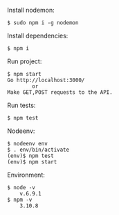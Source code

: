 Install nodemon:

    $ sudo npm i -g nodemon
    
Install dependencies:

    $ npm i
    
Run project:

    $ npm start
    Go http://localhost:3000/
            or
    Make GET,POST requests to the API.

Run tests:

    $ npm test
    
Nodeenv:

    $ nodeenv env
    $ . env/bin/activate
    (env)$ npm test
    (env)$ npm start   

Environment:

    $ node -v
        v.6.9.1
    $ npm -v
        3.10.8
